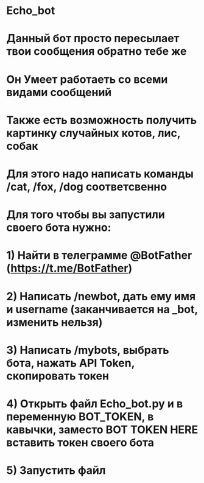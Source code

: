 # Echo_bot
# Данный бот просто пересылает твои сообщения обратно тебе же
# Он Умеет работаеть со всеми видами сообщений
# Также есть возможность получить картинку случайных котов, лис, собак
# Для этого надо написать команды /cat, /fox, /dog соответсвенно

# Для того чтобы вы запустили своего бота нужно:
# 1) Найти в телеграмме @BotFather (https://t.me/BotFather)
# 2) Написать /newbot, дать ему имя и username (заканчивается на _bot, изменить нельзя)
# 3) Написать /mybots, выбрать бота, нажать API Token, скопировать токен
# 4) Открыть файл Echo_bot.py и в переменную BOT_TOKEN, в кавычки, заместо BOT TOKEN HERE вставить токен своего бота
# 5) Запустить файл
#
#
#